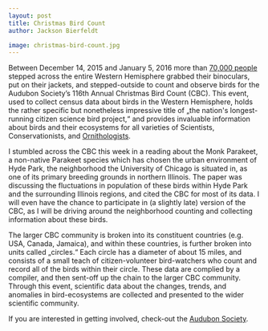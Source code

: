 ```yaml
---
layout: post
title: Christmas Bird Count
author: Jackson Bierfeldt

image: christmas-bird-count.jpg
---
```


Between December 14, 2015 and January 5, 2016 more than [70,000 people](https://www.audubon.org/news/the-115th-christmas-bird-count-0) stepped across the entire Western Hemisphere grabbed their binoculars, put on their jackets, and stepped-outside to count and observe birds for the Audubon Society’s 116th Annual Christmas Bird Count (CBC). This event, used to collect census data about birds in the Western Hemisphere, holds the rather specific but nonetheless impressive title of „the nation's longest-running citizen science bird project,“ and provides invaluable information about birds and their ecosystems for all varieties of Scientists, Conservationists, and [Ornithologists](https://www.audubon.org/conservation/science/christmas-bird-count).

I stumbled across the CBC this week in a reading about the Monk Parakeet, a non-native Parakeet species which has chosen the urban environment of Hyde Park, the neighborhood the University of Chicago is situated in, as one of its primary breeding grounds in northern Illinois. The paper was discussing the fluctuations in population of these birds within Hyde Park and the surrounding Illinois regions, and cited the CBC for most of its data. I will even have the chance to participate in (a slightly late) version of the CBC, as I will be driving around the neighborhood counting and collecting information about these birds.

The larger CBC community is broken into its constituent countries (e.g. USA, Canada, Jamaica), and within these countries, is further broken into units called „circles.“ Each circle has a diameter of about 15 miles, and consists of a small teach of citizen-volunteer bird-watchers who count and record all of the birds within their circle. These data are complied by a compiler, and then sent-off up the chain to the larger CBC community. Through this event, scientific data about the changes, trends, and anomalies in bird-ecosystems are collected and presented to the wider scientific community.

If you are interested in getting involved, check-out the [Audubon Society](https://www.audubon.org/conservation/science/christmas-bird-count).
